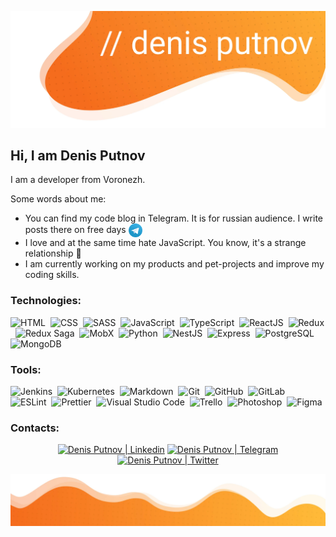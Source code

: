 ![Header image](./head.webp)

## Hi, I am Denis Putnov

I am a developer from Voronezh. 

Some words about me:
- You can find my code blog in Telegram. It is for russian audience. I write posts there on free days <a href="https://t.me/prog_way_blog"><img align="center" alt="Telegram Channel" width="22px" src="https://raw.githubusercontent.com/github/explore/80688e429a7d4ef2fca1e82350fe8e3517d3494d/topics/telegram/telegram.png" /></a>
- I love and at the same time hate JavaScript. You know, it's a strange relationship 🙂
- I am currently working on my products and pet-projects and improve my coding skills.


### Technologies:

![HTML](https://img.shields.io/badge/-HTML-FFFFFF?style=flat-square&logo=HTML5&logoColor=E34F26)&nbsp;
![CSS](https://img.shields.io/badge/-CSS-FFFFFF?style=flat-square&logo=CSS3&logoColor=1572B6)&nbsp;
![SASS](https://img.shields.io/badge/-SASS-FFFFFF?style=flat-square&logo=SASS)&nbsp;
![JavaScript](https://img.shields.io/badge/-JavaScript-FFFFFF?style=flat-square&logo=javascript)&nbsp;
![TypeScript](https://img.shields.io/badge/-TypeScript-FFFFFF?style=flat-square&logo=typescript)&nbsp;
![ReactJS](https://img.shields.io/badge/-ReactJS-FFFFFF?style=flat-square&logo=react)&nbsp;
![Redux](https://img.shields.io/badge/-Redux-FFFFFF?style=flat-square&logo=Redux&logoColor=31008D)&nbsp;
![Redux Saga](https://img.shields.io/badge/-Redux%20Saga-FFFFFF?style=flat-square&logo=redux-saga&logoColor=31008D)&nbsp;
![MobX](https://img.shields.io/badge/-MobX-FFFFFF?style=flat-square&logo=mobx&logoColor=#CD672E)&nbsp;
![Python](https://img.shields.io/badge/-Python-FFFFFF?style=flat-square&logo=python)&nbsp;
![NestJS](https://img.shields.io/badge/-NestJS-FFFFFF?style=flat-square&logo=nestjs&logoColor=000000)&nbsp;
![Express](https://img.shields.io/badge/-Express-FFFFFF?style=flat-square&logo=express&logoColor=000000)&nbsp;
![PostgreSQL](https://img.shields.io/badge/-PostgreSQL-FFFFFF?style=flat-square&logo=postgresql)&nbsp;
![MongoDB](https://img.shields.io/badge/-MongoDB-FFFFFF?style=flat-square&logo=mongodb)&nbsp;


### Tools:

![Jenkins](https://img.shields.io/badge/-Jenkins-FFFFFF?style=flat-square&logo=jenkins)&nbsp;
![Kubernetes](https://img.shields.io/badge/-Kubernetes-FFFFFF?style=flat-square&logo=kubernetes)&nbsp;
![Markdown](https://img.shields.io/badge/-Markdown-FFFFFF?style=flat-square&logo=markdown&logoColor=000000)&nbsp;
![Git](https://img.shields.io/badge/-Git-FFFFFF?style=flat-square&logo=git)&nbsp;
![GitHub](https://img.shields.io/badge/-GitHub-FFFFFF?style=flat-square&logo=github&logoColor=000000)&nbsp;
![GitLab](https://img.shields.io/badge/-GitLab-FFFFFF?style=flat-square&logo=gitlab)&nbsp;
![ESLint](https://img.shields.io/badge/-ESLint-FFFFFF?style=flat-square&logo=eslint&logoColor=4a31c3)&nbsp;
![Prettier](https://img.shields.io/badge/-Prettier-FFFFFF?style=flat-square&logo=prettier)&nbsp;
![Visual Studio Code](https://img.shields.io/badge/-Visual%20Studio%20Code-FFFFFF?style=flat-square&logo=visual-studio-code&logoColor=007ACC)&nbsp;
![Trello](https://img.shields.io/badge/-Trello-FFFFFF?style=flat-square&logo=Trello&logoColor=0079BF)&nbsp;
![Photoshop](https://img.shields.io/badge/-Photoshop-FFFFFF?style=flat-square&logo=adobe-photoshop)&nbsp;
![Figma](https://img.shields.io/badge/-Figma-FFFFFF?style=flat-square&logo=figma)&nbsp;


### Contacts: 
<p align="center">
  <a href="https://www.linkedin.com/in/grnbows/"><img width="30px" src="https://simpleicons.org/icons/linkedin.svg" alt="Denis Putnov | Linkedin"/></a>
  <a href="https://t.me/grnbows"><img width="30px" src="https://simpleicons.org/icons/telegram.svg" alt="Denis Putnov | Telegram"/></a>
  <a href="https://twitter.com/grnbows"><img width="30px" src="https://simpleicons.org/icons/twitter.svg" alt="Denis Putnov | Twitter"/></a>
</p>

![footer image](./footer.webp)
